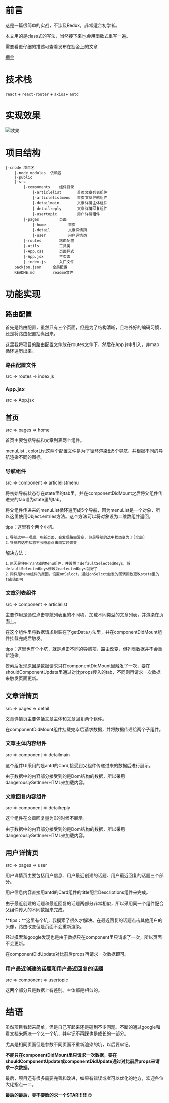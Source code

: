 # 前言

这是一篇很简单的实战，不涉及Redux，非常适合初学者。

本文用的是class式的写法，当然接下来也会用函数式重写一遍。

需要看更仔细的描述可查看发布在掘金上的文章

[掘金](https://juejin.im/post/6866433022627938318#heading-18)

# 技术栈
`react` + `react-router` + `axios`+ `antd`

# 实现效果

![效果](https://p6-juejin.byteimg.com/tos-cn-i-k3u1fbpfcp/ae56e31ed7bb465c8c438d935b4e26cf~tplv-k3u1fbpfcp-zoom-1.image)

# 项目结构

```
|-cnode 项目名
    |-node_modules  依赖包
    |-public  
    |-src  
        |-components    组件目录
            |-articlelist		首页文章列表组件
            |-articlelistmenu   首页文章导航组件
            |-detailmain        文章详情主体组件
            |-detailreply       文章详情回复组件
            |-usertopic      	用户详情组件
        |-pages         页面
            |-home          首页
            |-detail        文章详情页
            |-user        	用户详情页
        |-routes        路由配置
        |-utils         工具类
       	|-App.css		页面样式
        |-App.jsx       主页面
        |-index.js      入口文件
    packjon.json     全局配置
    README.md        readme文件
```

# 功能实现

## 路由配置
首先是路由配置，虽然只有三个页面，但是为了结构清晰，且培养好的编码习惯，还是将路由配置抽离出来。

这里我将项目的路由配置文件放在routes文件下，然后在App.js中引入，并map循环遍历出来。

### 路由配置文件

src => routes => index.js


### App.jsx

src => App.jsx

## 首页

src => pages => home

首页主要包括导航和文章列表两个组件。

menuList , colorList这两个配置文件是为了循环渲染出5个导航，并根据不同的导航渲染不同的图标。 

### 导航组件

src => component => articlelistmenu 

将初始导航状态存在state里的tab里，并在componentDidMount之后将父组件传进来的tab设为state里的tab。

将父组件传进来的menuList循环遍历成5个导航，因为menuList是一个对象，所以这里使用Object.entries方法。这个方法可以将对象设为二维数组并返回。

tips：这里有个两个小坑。

	1.导航选中一项后，刷新页面，会发现路由没变，但是导航的选中状态变为了[全部]
	2.导航的选中状态不会随着点击而实时改变
解决方法：
	
    1.原因是使用了antd的Menu组件，并设置了defaultSelectedKeys，将defaultSelectedKeys修改为selectedKeys就好了
    2.同样是Menu组件的原因，设置onSelcct，通过onSelcct触发的回调函数更改state里的tab值即可

### 文章列表组件

src => component => articlelist

主要作用是通过点击导航列表里的不同项，加载不同类型的文章列表，并渲染在页面上。

在这个组件里将数据请求封装在了getData方法里，并在componentDidMount组件挂载完成后触发。

tips：这里也有个小坑，就是点击不同的导航项，路由改变，但列表数据并不会重新渲染。

摸索后发现原因是数据请求只在componentDidMount里触发了一次，要在shouldComponentUpdata里通过对比props传入的tab，不同则再请求一次数据来触发页面更新。

## 文章详情页

src => pages => detail

文章详情页主要包括文章主体和文章回复两个组件。

在componentDidMount组件挂载完毕后请求数据，并将数据传递给两个子组件。

### 文章主体内容组件

src => component => detailmain

这个组件UI采用的是antd的Card,接受到父组件传递过来的数据后进行展示。

由于数据中的内容部分接受到的是Dom结构的数据，所以采用dangerouslySetInnerHTML来加载内容。

### 文章回复内容组件

src => component => detailreply

这个组件在文章回复量为0的时候不展示。

由于数据中的内容部分接受到的是Dom结构的数据，所以采用dangerouslySetInnerHTML来加载内容。

## 用户详情页

src => pages => user

用户详情页主要包括用户信息、用户最近创建的话题、用户最近回复的话题三个部分。

用户信息内容直接用antd的Card组件的title配合Descriptions组件来完成。

由于最近创建的话题和最近回复的话题两部分非常相似，所以采用同一个组件配合父组件传入的不同数据来完成。

**tips：**这里有个坑，我摸索了很久才解决。在最近回复的话题点击其他用户的头像，路由改变但是页面不会重新渲染。

经过摸索和google发现也是由于数据只在component里只请求了一次，所以页面不会更新。

在componentDidUpdate对比前后props再请求一次数据即可。

### 用户最近创建的话题和用户最近回复的话题

src => component => usertopic

这两个部分只是数据上有差别。主体都是相似的。


# 结语

虽然项目看起来简单，但是自己写起来还是碰到不少问题。不断的通过google和看文档来解决一个又一个坑，并牢记不再踩也是成长的一部分。

尤其是相同页面但是参数不同页面不重新渲染的坑，以后要牢记。

**不能只在componentDidMount里只请求一次数据，要在shouldComponentUpdate或componentDidUpdate通过对比前后props来请求一次数据。**

最后，项目还有很多需要完善和改进，如果有错误或者可以优化的地方，欢迎各位大佬指点一二。

**最后的最后，臭不要脸的求一个STAR!!!!!!**😋
